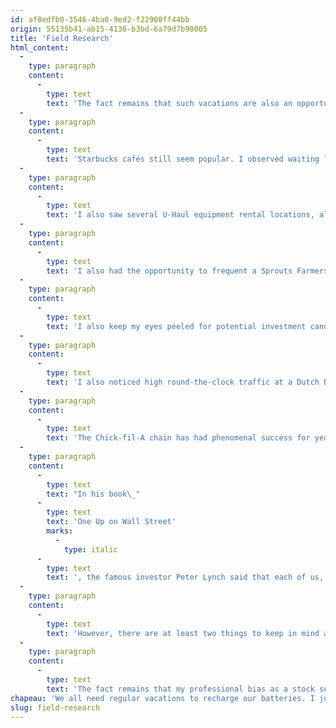 ```yaml
---
id: af8edfb0-3546-4ba0-9ed2-f22900ff44bb
origin: 55135b41-ab15-4136-b3bd-6a79d7b90005
title: 'Field Research'
html_content:
  -
    type: paragraph
    content:
      -
        type: text
        text: 'The fact remains that such vacations are also an opportunity for me to see several of our companies at work, on the ground so to speak. I was able to visit the establishments of some of our companies and several other companies whose securities are listed on the stock exchange.'
  -
    type: paragraph
    content:
      -
        type: text
        text: 'Starbucks cafés still seem popular. I observed waiting lines, both in the storefront stores and those at the Phoenix airport.'
  -
    type: paragraph
    content:
      -
        type: text
        text: 'I also saw several U-Haul equipment rental locations, all conveniently located and with their colours and logos prominently displayed. Speaking of which, last year, my son and I drove from Ohio to Florida, a drive of almost 20 hours. To pass the time, we counted the U-Haul equipment we passed on the road. At over 100, we threw in the towel.'
  -
    type: paragraph
    content:
      -
        type: text
        text: 'I also had the opportunity to frequent a Sprouts Farmers Market grocery store on several occasions and was impressed by the quality of the products offered (mainly organic) and by the affordable prices. It seems to me that the demand will be growing for natural and organic products in the coming years.'
  -
    type: paragraph
    content:
      -
        type: text
        text: 'I also keep my eyes peeled for potential investment candidates. For example, I visited a Costco store several times. Each time, I was overwhelmed by the store traffic, the quantities of goods purchased by customers and the speed of service at checkout. The same observation was true for Chipotle Mexican Grill restaurants. It seems that the popularity of the Chipotle concept has not waned in many years.'
  -
    type: paragraph
    content:
      -
        type: text
        text: 'I also noticed high round-the-clock traffic at a Dutch Bros location (whose service is drive-thru only). A quick little research told me that the company is listed on the stock market but is still losing a lot of money.'
  -
    type: paragraph
    content:
      -
        type: text
        text: 'The Chick-fil-A chain has had phenomenal success for years, and it seems to be continuing. Unfortunately, this company is still private. This is to be followed for years to come.'
  -
    type: paragraph
    content:
      -
        type: text
        text: "In his book\_"
      -
        type: text
        text: 'One Up on Wall Street'
        marks:
          -
            type: italic
      -
        type: text
        text: ', the famous investor Peter Lynch said that each of us, as consumers and corporate clients, had the opportunity to identify commercial and stock market successes by observing what is happening around us. I agree with him.'
  -
    type: paragraph
    content:
      -
        type: text
        text: 'However, there are at least two things to keep in mind about such field research. First, it is easier to do it for retail businesses or that sell consumer-oriented products or services. It is somewhat more difficult to value a company that manufactures or provides services to businesses. Second, it should be kept in mind that the performance of a store or a restaurant is anecdotal — it is a very small sample which may not be an accurate representation of all the stores in a company.'
  -
    type: paragraph
    content:
      -
        type: text
        text: 'The fact remains that my professional bias as a stock seeker follows me everywhere, even on vacation when I am trying to disconnect from the stock market!'
chapeau: 'We all need regular vacations to recharge our batteries. I just took a week’s vacation in Arizona last week. It feels good to think about something other than stocks and disconnect!'
slug: field-research
---
```

